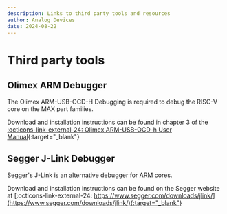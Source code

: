 ```yaml
---
description: Links to third party tools and resources
author: Analog Devices
date: 2024-08-22
---
```


# Third party tools

## Olimex ARM Debugger

The Olimex ARM-USB-OCD-H Debugging is required to debug the RISC-V core on the MAX part families.

Download and installation instructions can be found in chapter 3 of the [:octicons-link-external-24: Olimex ARM-USB-OCD-h User Manual](https://www.olimex.com/Products/ARM/JTAG/_resources/ARM-USB-OCD_and_OCD_H_manual.pdf){:target="_blank"}

## Segger J-Link Debugger

Segger's J-Link is an alternative debugger for ARM cores.

Download and installation instructions can be found on the Segger website at [:octicons-link-external-24: https://www.segger.com/downloads/jlink/](https://www.segger.com/downloads/jlink/){:target="_blank"}
